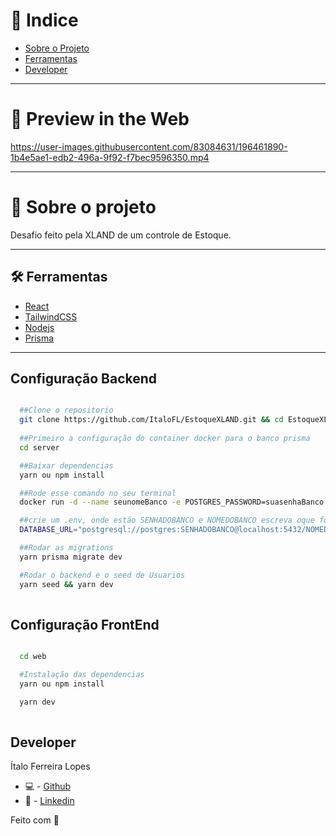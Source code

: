 # 🔎 Indice

- [Sobre o Projeto](#-sobre-o-projeto)
- [Ferramentas](#-ferramentas)
- [Developer](#-developer)

---

# 🎉 Preview in the Web

https://user-images.githubusercontent.com/83084631/196461890-1b4e5ae1-edb2-496a-9f92-f7bec9596350.mp4

---

# 📜 Sobre o projeto

Desafio feito pela XLAND de um controle de Estoque.

---

## 🛠 Ferramentas

- [React]()
- [TailwindCSS]()
- [Nodejs]()
- [Prisma]()

---

## Configuração Backend


```bash

  ##Clone o repositorio
  git clone https://github.com/ItaloFL/EstoqueXLAND.git && cd EstoqueXLAND
  
  ##Primeiro a configuração do container docker para o banco prisma
  cd server

  ##Baixar dependencias
  yarn ou npm install

  ##Rode esse comando no seu terminal
  docker run -d --name seunomeBanco -e POSTGRES_PASSWORD=suasenhaBanco -p 5432:5432 postgres

  ##crie um .env, onde estão SENHADOBANCO e NOMEDOBANCO escreva oque foi colocado acima
  DATABASE_URL="postgresql://postgres:SENHADOBANCO@localhost:5432/NOMEDOBANCO?schema=public"

  ##Rodar as migrations
  yarn prisma migrate dev

  #Rodar o backend e o seed de Usuarios
  yarn seed && yarn dev
 

```

## Configuração FrontEnd


```bash

  cd web

  #Instalação das dependencias
  yarn ou npm install

  yarn dev
 

```

## Developer

Ítalo Ferreira Lopes

- 💻 - [Github](https://github.com/ItaloFL)
- 📒 - [Linkedin](https://www.linkedin.com/in/italo-ferreira-dev/)

Feito com 💜
